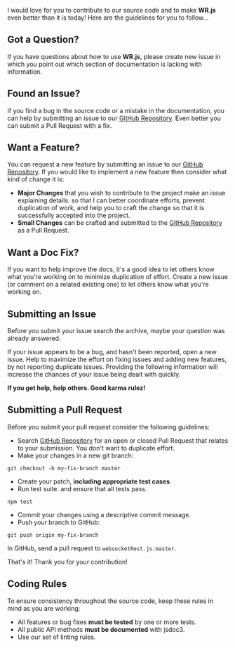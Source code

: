 I would love for you to contribute to our source code and to make **WR.js** even better than it is
today! Here are the guidelines for you to follow...

## Got a Question?

If you have questions about how to use **WR.js**, please create new issue
in which you point out which section of documentation is lacking with information.

## Found an Issue?

If you find a bug in the source code or a mistake in the documentation, you can help by
submitting an issue to our [GitHub Repository][github]. Even better you can submit a Pull Request
with a fix.

## Want a Feature?

You can request a new feature by submitting an issue to our [GitHub Repository][github].  If you
would like to implement a new feature then consider what kind of change it is:

* **Major Changes** that you wish to contribute to the project make an issue explaining details.
  so that I can better coordinate efforts, prevent duplication of work, and help you to
  craft the change so that it is successfully accepted into the project.
* **Small Changes** can be crafted and submitted to the [GitHub Repository][github] as a Pull
  Request.


## Want a Doc Fix?

If you want to help improve the docs, it's a good idea to let others know what you're working on to
minimize duplication of effort. Create a new issue (or comment on a related existing one) to let
others know what you're working on.

## Submitting an Issue
Before you submit your issue search the archive, maybe your question was already answered.

If your issue appears to be a bug, and hasn't been reported, open a new issue. Help to maximize
the effort on fixing issues and adding new features, by not reporting duplicate issues.
Providing the following information will increase the chances of your issue being dealt with
quickly.

**If you get help, help others. Good karma rulez!**

## Submitting a Pull Request
Before you submit your pull request consider the following guidelines:

* Search [GitHub Repository][github] for an open or closed Pull Request
  that relates to your submission. You don't want to duplicate effort.
* Make your changes in a new git branch:

```shell
git checkout -b my-fix-branch master
```

* Create your patch, **including appropriate test cases**.
* Run test suite. and ensure that all tests pass.

```shell
npm test
```

* Commit your changes using a descriptive commit message.
* Push your branch to GitHub:

```shell
git push origin my-fix-branch
```

In GitHub, send a pull request to `websocketRest.js:master`.

That's it! Thank you for your contribution!

## Coding Rules

To ensure consistency throughout the source code, keep these rules in mind as you are working:

* All features or bug fixes **must be tested** by one or more tests.
* All public API methods **must be documented** with jsdoc3.
* Use our set of linting rules.

[github]: https://github.com/urosjarc/websocketRest.js
